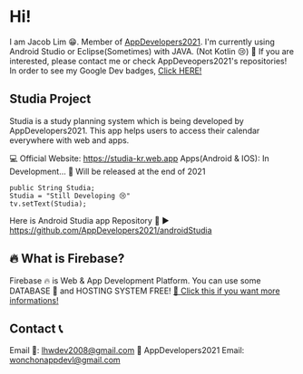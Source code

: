 # Hi!
I am Jacob Lim 😁. Member of [AppDevelopers2021](https://github.com/AppDevelopers2021).
I'm currently using Android Studio or Eclipse(Sometimes) with JAVA. (Not Kotlin 😢)
🎈 If you are interested, please contact me or check AppDeveopers2021's repositories!
In order to see my Google Dev badges, [Click HERE!](https://developers.google.com/profile/u/105526460431397087160)

## Studia Project
Studia is a study planning system which is being developed by AppDevelopers2021.
This app helps users to access their calendar everywhere with web and apps.

💻 Official Website: https://studia-kr.web.app
Apps(Android & IOS): In Development... 🔧 
                     Will be released at the end of 2021

    public String Studia;
    Studia = "Still Developing 😢"
    tv.setText(Studia);

Here is Android Studia app Repository 🔎 ▶ https://github.com/AppDevelopers2021/androidStudia

## 🔥 What is Firebase?
Firebase 🔥 is Web & App Development Platform. You can use some DATABASE 💾 and HOSTING SYSTEM FREE!
[📣 Click this if you want more informations!](https://firebase.google.com)

## Contact 📞
Email 📧: lhwdev2008@gmail.com
💬 AppDevelopers2021 Email: wonchonappdevl@gmail.com
